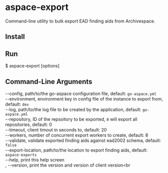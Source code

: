 aspace-export
=============
Command-line utility to bulk export EAD finding aids from Archivespace.

Install
-------

Run
---
$ aspace-export [options]

Command-Line Arguments
----------------------
--config, path/to/the go-aspace configuration file, default: `go-aspace.yml`<br>
--environment, environment key in config file of the instance to export from, default: `dev`<br>
--log, path/to/the log file to be created by the application, default: `go-aspace.yml`<br>
--repository, ID of the repsoitory to be exported, `0` will export all repositories, default: 0<br>
--timeout, client timout in seconds to, default: 20<br>
--workers, number of concurrent export workers to create, default: 8<br>
--validate, validate exported finding aids against ead2002 schema, default: `false`<br>
--export-location, path/to/the location to export finding aids, default: `aspace-exports`<br>
--help, print this help screen<br>, --version, print the version and version of client version<br
